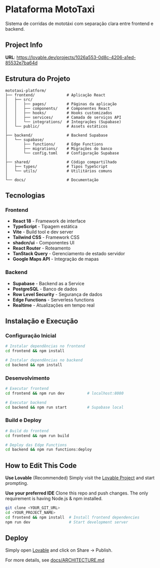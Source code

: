 # Plataforma MotoTaxi

Sistema de corridas de mototáxi com separação clara entre frontend e backend.

## Project Info

**URL**: https://lovable.dev/projects/1026a553-0d8c-4206-a1ed-85532e7ba64d

## Estrutura do Projeto

```
mototaxi-platform/
├── frontend/              # Aplicação React
│   ├── src/
│   │   ├── pages/         # Páginas da aplicação
│   │   ├── components/    # Componentes React
│   │   ├── hooks/         # Hooks customizados
│   │   ├── services/      # Camada de serviços API
│   │   └── integrations/  # Integrações (Supabase)
│   └── public/            # Assets estáticos
│
├── backend/               # Backend Supabase
│   └── supabase/
│       ├── functions/     # Edge Functions
│       ├── migrations/    # Migrações do banco
│       └── config.toml    # Configuração Supabase
│
├── shared/                # Código compartilhado
│   ├── types/             # Tipos TypeScript
│   └── utils/             # Utilitários comuns
│
└── docs/                  # Documentação
```

## Tecnologias

### Frontend
- **React 18** - Framework de interface
- **TypeScript** - Tipagem estática
- **Vite** - Build tool e dev server
- **Tailwind CSS** - Framework CSS
- **shadcn/ui** - Componentes UI
- **React Router** - Roteamento
- **TanStack Query** - Gerenciamento de estado servidor
- **Google Maps API** - Integração de mapas

### Backend
- **Supabase** - Backend as a Service
- **PostgreSQL** - Banco de dados
- **Row Level Security** - Segurança de dados
- **Edge Functions** - Serverless functions
- **Realtime** - Atualizações em tempo real

## Instalação e Execução

### Configuração Inicial
```bash
# Instalar dependências no frontend
cd frontend && npm install

# Instalar dependências no backend
cd backend && npm install
```

### Desenvolvimento
```bash
# Executar frontend
cd frontend && npm run dev          # localhost:8080

# Executar backend
cd backend && npm run start         # Supabase local
```

### Build e Deploy
```bash
# Build do frontend
cd frontend && npm run build

# Deploy das Edge Functions
cd backend && npm run functions:deploy
```

## How to Edit This Code

**Use Lovable** (Recommended)
Simply visit the [Lovable Project](https://lovable.dev/projects/1026a553-0d8c-4206-a1ed-85532e7ba64d) and start prompting.

**Use your preferred IDE**
Clone this repo and push changes. The only requirement is having Node.js & npm installed.

```sh
git clone <YOUR_GIT_URL>
cd <YOUR_PROJECT_NAME>
cd frontend && npm install  # Install frontend dependencies
npm run dev                 # Start development server
```

## Deploy

Simply open [Lovable](https://lovable.dev/projects/1026a553-0d8c-4206-a1ed-85532e7ba64d) and click on Share → Publish.

For more details, see [docs/ARCHITECTURE.md](./docs/ARCHITECTURE.md)
